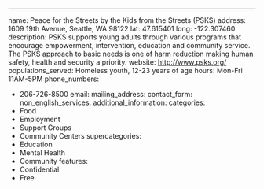 ---
name: Peace for the Streets by the Kids from the Streets (PSKS)
address: 1609 19th Avenue, Seattle, WA 98122
lat: 47.615401
long: -122.307460
description: PSKS supports young adults through various programs that encourage empowerment, intervention, education and community service. The PSKS approach to basic needs is one of harm reduction making human safety, health and security a priority.
website: http://www.psks.org/
populations_served: Homeless youth, 12-23 years of age
hours: Mon-Fri 11AM-5PM
phone_numbers: 
  - 206-726-8500
email: 
mailing_address:
contact_form:
non_english_services: 
additional_information: 
categories:
  - Food
  - Employment
  - Support Groups
  - Community Centers
supercategories:
  - Education
  - Mental Health
  - Community
features:
  - Confidential
  - Free